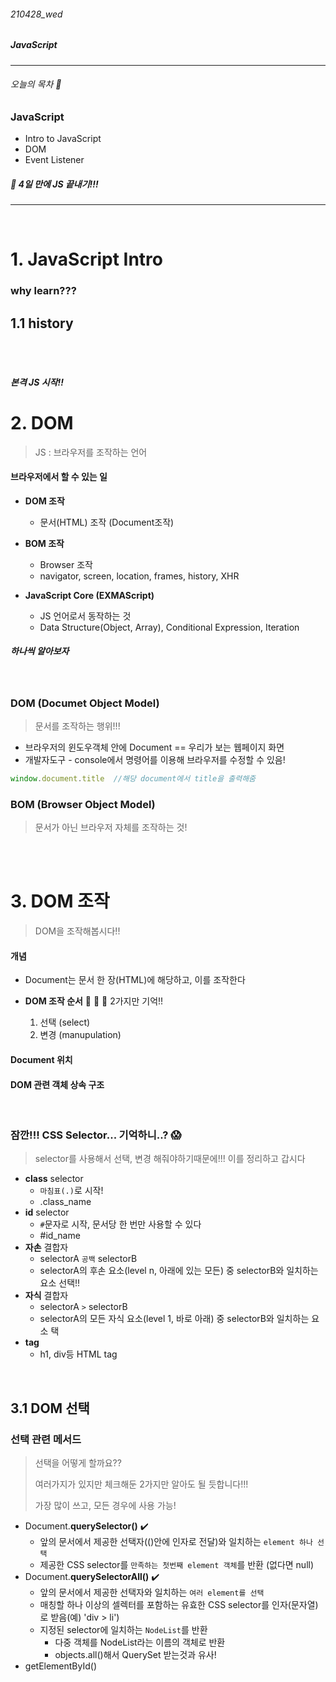 ###### 210428_wed

##### JavaScript

<hr>


###### 오늘의 목차 :rainbow:

### JavaScript

- Intro to JavaScript
- DOM
- Event Listener

##### :running: 4일 만에 JS 끝내기!!! 

<hr>
<br>

# 1. JavaScript Intro

### why learn???



## 1.1 history



<br>

<br>

##### 본격 JS 시작!!

# 2. DOM

> JS : 브라우저를 조작하는 언어

#### 브라우저에서 할 수 있는 일

- **DOM 조작**
  - 문서(HTML) 조작 (Document조작)

- **BOM 조작**
  - Browser 조작
  - navigator, screen, location, frames, history, XHR
- **JavaScript Core (EXMAScript)**
  - JS 언어로서 동작하는 것
  - Data Structure(Object, Array), Conditional Expression, Iteration

##### 하나씩 알아보자

<br>

### DOM (Documet Object Model)

> 문서를 조작하는 행위!!!

- 브라우저의 윈도우객체 안에 Document  == 우리가 보는 웹페이지 화면
- 개발자도구 - console에서 명령어를 이용해 브라우저를 수정할 수 있음!

```javascript
window.document.title  //해당 document에서 title을 출력해줌
```



### BOM (Browser Object Model)

> 문서가 아닌 브라우저 자체를 조작하는 것!







<br>

<br>

# 3. DOM 조작

> DOM을 조작해봅시다!!

#### 개념

- Document는 문서 한 장(HTML)에 해당하고, 이를 조작한다

- **DOM 조작 순서** :cherries: :cherries: :cherries: 2가지만 기억!!
  1. 선택 (select)
  2. 변경 (manupulation)

#### Document 위치



#### DOM 관련 객체 상속 구조



<br>

### 잠깐!!! CSS Selector... 기억하니..? :scream:

> selector를 사용해서 선택, 변경 해줘야하기때문에!!! 이를 정리하고 갑시다

- **class** selector
  - `마침표(.)`로 시작!
  - .class_name
- **id** selector
  - `#`문자로 시작, 문서당 한 번만 사용할 수 있다
  - #id_name
- **자손** 결합자
  - selectorA `공백` selectorB
  - selectorA의 후손 요소(level n, 아래에 있는 모든) 중 selectorB와 일치하는 요소 선택!!
- **자식** 결합자
  - selectorA `>` selectorB
  - selectorA의 모든 자식 요소(level 1, 바로 아래) 중 selectorB와 일치하는 요소 택
- **tag**
  - h1, div등 HTML tag

<br>

## 3.1 DOM 선택

### 선택 관련 메서드

> 선택을 어떻게 할까요??
>
> 여러가지가 있지만 체크해둔 2가지만 알아도 될 듯합니다!!!
>
> 가장 많이 쓰고, 모든 경우에 사용 가능!

- Document.**querySelector()** :heavy_check_mark:
  - 앞의 문서에서 제공한 선택자(()안에 인자로 전달)와 일치하는 `element 하나 선택`
  - 제공한 CSS selector를 `만족하는 첫번째 element 객체`를 반환 (없다면 null)
- Document.**querySelectorAll()** :heavy_check_mark:
  - 앞의 문서에서 제공한 선택자와 일치하는 `여러 element를 선택`
  - 매칭할 하나 이상의 셀렉터를 포함하는 유효한 CSS selector를 인자(문자열)로 받음(예) 'div > li')
  - 지정된 selector에 일치하는 `NodeList`를 반환
    - 다중 객체를 NodeList라는 이름의 객체로 반환
    - objects.all()해서 QuerySet 받는것과 유사!
- getElementById()